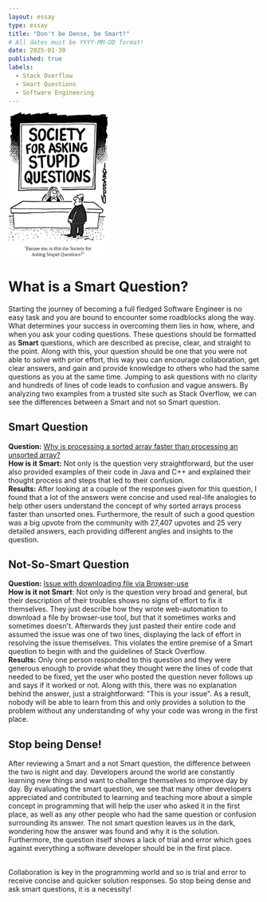 ```yaml
---
layout: essay
type: essay
title: "Don't be Dense, be Smart!"
# All dates must be YYYY-MM-DD format!
date: 2025-01-30
published: true
labels:
  - Stack Overflow
  - Smart Questions
  - Software Engineering
---
```


<img width="200px" class="rounded float-start pe-4" src="../img/Untitled.png">

# What is a Smart Question?
Starting the journey of becoming a full fledged Software Engineer is no easy task and you are bound to encounter some roadblocks along the way. What determines your success in overcoming them lies in how, where, and when you ask your coding questions. These questions should be formatted as **Smart** questions, which are described as precise, clear, and straight to the point. Along with this, your question should be one that you were not able to solve with prior effort, this way you can encourage collaboration, get clear answers, and gain and provide knowledge to others who had the same questions as you at the same time. 
Jumping to ask questions with no clarity and hundreds of lines of code leads to confusion and vague answers. By analyzing two examples from a trusted site such as Stack Overflow, we can see the differences between a Smart and not so Smart question.


## Smart Question 
**Question:** [Why is processing a sorted array faster than processing an unsorted array?](https://stackoverflow.com/questions/11227809/why-is-processing-a-sorted-array-faster-than-processing-an-unsorted-array)
<br />**How is it Smart:** Not only is the question very straightforward, but the user also provided examples of their code in Java and C++ and explained their thought process and steps that led to their confusion. 
<br />**Results:** After looking at a couple of the responses given for this question, I found that a lot of the answers were concise and used real-life analogies to help other users understand the concept of why sorted arrays process faster than unsorted ones.
Furthermore, the result of such a good question was a big upvote from the community with 27,407 upvotes and 25 very detailed answers, each providing different angles and insights to the question. 


## Not-So-Smart Question
**Question:** [Issue with downloading file via Browser-use](https://stackoverflow.com/questions/79384448/issue-with-downloading-file-via-browser-use)
<br />**How is it not Smart**: Not only is the question very broad and general, but their description of their troubles shows no signs of effort to fix it themselves. They just describe how they wrote web-automation to download a file by browser-use tool, but that it sometimes works and sometimes doesn't. Afterwards they just pasted their entire code and assumed the issue was one of two lines, displaying the lack of effort in resolving the issue themselves. This violates the entire premise of a Smart question to begin with and the guidelines of Stack Overflow.
<br />**Results:** Only one person responded to this question and they were generous enough to provide what they thought were the lines of code that needed to be fixed, yet the user who posted the question never follows up and says if it worked or not. Along with this, there was no explanation behind the answer, just a straightforward: "This is your issue". As a result, nobody will be able to learn from this and only provides a solution to the problem without any understanding of why your code was wrong in the first place.

## Stop being Dense!
After reviewing a Smart and a not Smart question, the difference between the two is night and day. Developers around the world are constantly learning new things and want to challenge themselves to improve day by day. By evaluating the smart question, we see that many other developers appreciated and contributed to learning and teaching more about a simple concept in programming that will help the user who asked it in the first place, as well as any other people who had the same question or confusion surrounding its answer. The not smart question leaves us in the dark, wondering how the answer was found and why it is the solution. Furthermore, the question itself shows a lack of trial and error which goes against everything a software developer should be in the first place. 

<br />Collaboration is key in the programming world and so is trial and error to receive concise and quicker solution responses. So stop being dense and ask smart questions, it is a necessity!
